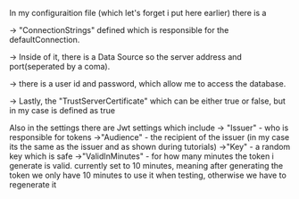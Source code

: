 In my configuraition file (which let's forget i put here earlier) there is a

-> "ConnectionStrings" defined which is responsible for the defaultConnection.

-> Inside of it, there is a Data Source so the server address and port(seperated by a coma).

-> there is a user id and password, which allow me to access the database.

-> Lastly, the "TrustServerCertificate" which can be either true or false, but in my case is defined as true

Also in the settings there are Jwt settings which include
-> "Issuer" - who is responsible for tokens
->"Audience" - the recipient of the issuer (in my case its the same as the issuer and as shown during tutorials)
->"Key" - a random key which is safe 
->"ValidInMinutes" - for how many minutes the token i generate is valid. currently set to 10 minutes, meaning after 
generating the token we only have 10 minutes to use it when testing, otherwise we have to regenerate it
